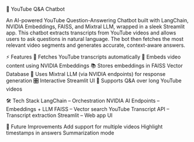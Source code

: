 🎥 YouTube Q&A Chatbot

An AI-powered YouTube Question-Answering Chatbot built with LangChain, NVIDIA Embeddings, FAISS, and Mixtral LLM, wrapped in a sleek Streamlit app.
This chatbot extracts transcripts from YouTube videos and allows users to ask questions in natural language. The bot then fetches the most relevant video segments and generates accurate, context-aware answers.

⚡ Features
🔗 Fetches YouTube transcripts automatically
🧠 Embeds video content using NVIDIA Embeddings
📚 Stores embeddings in FAISS Vector Database
🤖 Uses Mixtral LLM (via NVIDIA endpoints) for response generation
🎛️ Interactive Streamlit UI
🚀 Supports Q&A over long YouTube videos

🛠️ Tech Stack
LangChain
 – Orchestration
NVIDIA AI Endpoints
 – Embeddings + LLM
FAISS
 – Vector search
YouTube Transcript API
 – Transcript extraction
Streamlit
 – Web app UI

🚀 Future Improvements
Add support for multiple videos
Highlight timestamps in answers
Summarization mode
